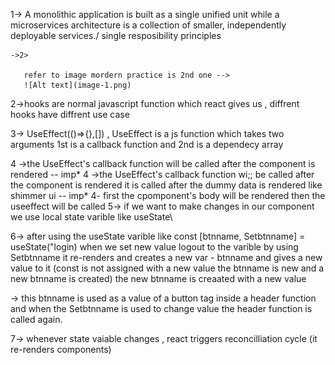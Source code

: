 1-> A monolithic application is built as a single unified 
    unit while a microservices architecture is a collection of smaller, independently deployable services./ single resposibility principles
    
    ->2>
      
       refer to image mordern practice is 2nd one --> 
       ![Alt text](image-1.png)

2->hooks are normal javascript function which react gives us , diffrent hooks have diffrent use case

3-> UseEffect(()=>{},[]) , UseEffect is a js function which takes two arguments 1st is a callback function and 2nd is a dependecy array

4 ->the UseEffect's callback function will be called after the component is rendered -- imp*
4 ->the UseEffect's callback function wi;; be called after the component is rendered it is called after the dummy data is rendered like shimmer ui -- imp*
4- first the cpomponent's body will be rendered then the useeffect will be called
5-> if we want to make changes in our component we use local state varible like useState\

6-> after using the useState varible like 
    const [btnname, Setbtnname] = useState("login)
    when we set new value logout to the varible by using Setbtnname
    it re-renders and creates a new var - btnname and gives a new value to it     (const is not assigned with a new value the btnname is new and a new btnname is created)
    the new btnname is creaated with a new value 

 ->   this btnname is used as a value of a button tag  inside a header function and  when the Setbtnname is used to change value 
    the header function is called again.

7-> whenever state vaiable changes , react triggers reconcilliation cycle (it re-renders components)
